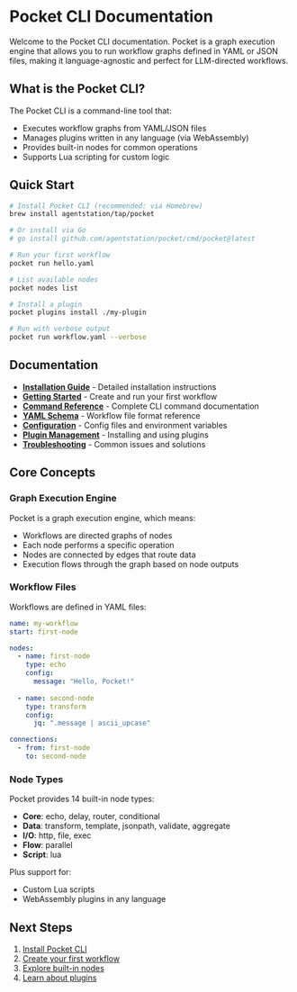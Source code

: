 # Pocket CLI Documentation

Welcome to the Pocket CLI documentation. Pocket is a graph execution engine that allows you to run workflow graphs defined in YAML or JSON files, making it language-agnostic and perfect for LLM-directed workflows.

## What is the Pocket CLI?

The Pocket CLI is a command-line tool that:
- Executes workflow graphs from YAML/JSON files
- Manages plugins written in any language (via WebAssembly)
- Provides built-in nodes for common operations
- Supports Lua scripting for custom logic

## Quick Start

```bash
# Install Pocket CLI (recommended: via Homebrew)
brew install agentstation/tap/pocket

# Or install via Go
# go install github.com/agentstation/pocket/cmd/pocket@latest

# Run your first workflow
pocket run hello.yaml

# List available nodes
pocket nodes list

# Install a plugin
pocket plugins install ./my-plugin

# Run with verbose output
pocket run workflow.yaml --verbose
```

## Documentation

- [**Installation Guide**](installation.md) - Detailed installation instructions
- [**Getting Started**](getting-started.md) - Create and run your first workflow
- [**Command Reference**](command-reference.md) - Complete CLI command documentation
- [**YAML Schema**](yaml-schema.md) - Workflow file format reference
- [**Configuration**](configuration.md) - Config files and environment variables
- [**Plugin Management**](plugins.md) - Installing and using plugins
- [**Troubleshooting**](troubleshooting.md) - Common issues and solutions

## Core Concepts

### Graph Execution Engine

Pocket is a graph execution engine, which means:
- Workflows are directed graphs of nodes
- Each node performs a specific operation
- Nodes are connected by edges that route data
- Execution flows through the graph based on node outputs

### Workflow Files

Workflows are defined in YAML files:

```yaml
name: my-workflow
start: first-node

nodes:
  - name: first-node
    type: echo
    config:
      message: "Hello, Pocket!"
    
  - name: second-node
    type: transform
    config:
      jq: ".message | ascii_upcase"

connections:
  - from: first-node
    to: second-node
```

### Node Types

Pocket provides 14 built-in node types:
- **Core**: echo, delay, router, conditional
- **Data**: transform, template, jsonpath, validate, aggregate
- **I/O**: http, file, exec
- **Flow**: parallel
- **Script**: lua

Plus support for:
- Custom Lua scripts
- WebAssembly plugins in any language

## Next Steps

1. [Install Pocket CLI](installation.md)
2. [Create your first workflow](getting-started.md)
3. [Explore built-in nodes](../nodes/README.md)
4. [Learn about plugins](plugins.md)